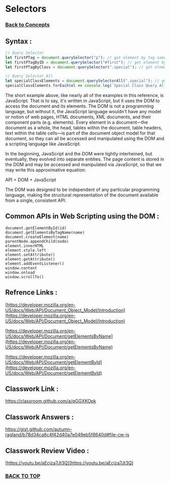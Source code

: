 # Selectors 
### [Back to Concepts](./README.md)

## Syntax :
```JavaScript
// Query Selector
let firstPTag = document.querySelector("p"); // get element by tag name
let firstPTagByID = document.querySelector("#first"); // get element by ID
let firstPTagByClass = document.querySelector(".special"); // get element by class name

// Query Selector All
let specialClassElements = document.querySelectorAll(".special"); // get ALL elements with class name
specialClassElements.forEach(el => console.log(`Special Class Query All Selected: ${el.innerText}`)); // iterate through array of elements
```
The short example above, like nearly all of the examples in this reference, is JavaScript. That is to say, it's written in JavaScript, but it uses the DOM to access the document and its elements. The DOM is not a programming language, but without it, the JavaScript language wouldn't have any model or notion of web pages, HTML documents, XML documents, and their component parts (e.g. elements). Every element in a document—the document as a whole, the head, tables within the document, table headers, text within the table cells—is part of the document object model for that document, so they can all be accessed and manipulated using the DOM and a scripting language like JavaScript.

In the beginning, JavaScript and the DOM were tightly intertwined, but eventually, they evolved into separate entities. The page content is stored in the DOM and may be accessed and manipulated via JavaScript, so that we may write this approximative equation:

API = DOM + JavaScript

The DOM was designed to be independent of any particular programming language, making the structural representation of the document available from a single, consistent API.
## Common APIs in Web Scripting using the DOM :

```
document.getElementById(id)
document.getElementsByTagName(name)
document.createElement(name)
parentNode.appendChild(node)
element.innerHTML
element.style.left
element.setAttribute()
element.getAttribute()
element.addEventListener()
window.content
window.onload
window.scrollTo()
```

## Refrence Links :

[https://developer.mozilla.org/en-US/docs/Web/API/Document_Object_Model/Introduction](https://developer.mozilla.org/en-US/docs/Web/API/Document_Object_Model/Introduction)

[https://developer.mozilla.org/en-US/docs/Web/API/Document/getElementsByName](https://developer.mozilla.org/en-US/docs/Web/API/Document/getElementsByName)

[https://developer.mozilla.org/en-US/docs/Web/API/Document/getElementById](https://developer.mozilla.org/en-US/docs/Web/API/Document/getElementById)

## Classwork Link : 
https://classroom.github.com/a/qGGXKOpk

## Classwork Answers : 
https://gist.github.com/autumn-ragland/b78d34ca6c4f42d40a7e049eb5f8640d#file-cw-js

## Classwork Review Video :
[https://youtu.be/aEcjza7Jt3Q](https://youtu.be/aEcjza7Jt3Q)
 
### [BACK TO TOP](#Selectors)
